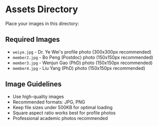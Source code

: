 # Assets Directory

Place your images in this directory:

## Required Images

- `weiye.jpg` - Dr. Ye Wei's profile photo (300x300px recommended)
- `member2.jpg` - Bo Peng (Postdoc) photo (150x150px recommended)  
- `member3.jpg` - Wenjun Gao (PhD) photo (150x150px recommended)
- `member4.jpg` - Liu Yang (PhD) photo (150x150px recommended)

## Image Guidelines

- Use high-quality images
- Recommended formats: JPG, PNG
- Keep file sizes under 500KB for optimal loading
- Square aspect ratio works best for profile photos
- Professional academic photos recommended